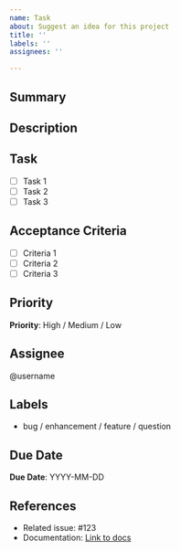 ```yaml
---
name: Task
about: Suggest an idea for this project
title: ''
labels: ''
assignees: ''

---
```


## Summary
<!-- Provide a brief description of the task -->

## Description
<!-- Provide a more detailed description of the task, including any background information -->

## Task
- [ ] Task 1
- [ ] Task 2
- [ ] Task 3

## Acceptance Criteria
<!-- Define what the end state of this task should look like -->
- [ ] Criteria 1
- [ ] Criteria 2
- [ ] Criteria 3

## Priority
<!-- Set the priority level (e.g., Low, Medium, High) -->
**Priority**: High / Medium / Low

## Assignee
<!-- Mention who will be assigned to this task -->
@username

## Labels
<!-- Add appropriate labels -->
- bug / enhancement / feature / question

## Due Date
<!-- Add a due date if applicable -->
**Due Date**: YYYY-MM-DD

## References
<!-- Link to related tasks, PRs, or documents -->
- Related issue: #123
- Documentation: [Link to docs](https://example.com)
